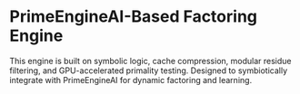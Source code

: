 # PrimeEngineAI-Based Factoring Engine

This engine is built on symbolic logic, cache compression, modular residue filtering, and GPU-accelerated primality testing. Designed to symbiotically integrate with PrimeEngineAI for dynamic factoring and learning.